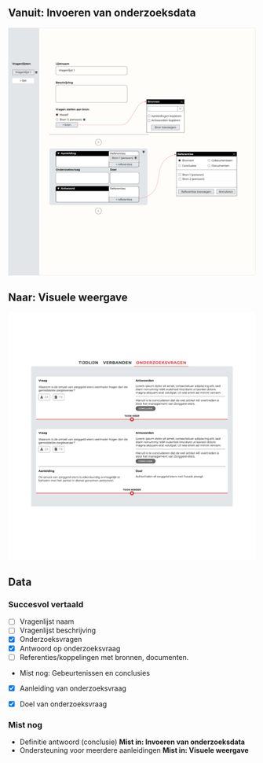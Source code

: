 ## Vanuit: Invoeren van onderzoeksdata

![Invoeren van onderzoeksvragen](content/input-research-questions.png)




## Naar: Visuele weergave

![Onderzoeksvragen](content/designs6.png)


## Data


### Succesvol vertaald
- [ ] Vragenlijst naam
- [ ] Vragenlijst beschrijving
- [x] Onderzoeksvragen
- [x] Antwoord op onderzoeksvraag
- [ ] Referenties/koppelingen met bronnen, documenten.
* Mist nog: Gebeurtenissen en conclusies
- [x] Aanleiding van onderzoeksvraag
- [x] Doel van onderzoeksvraag 


### Mist nog
- Definitie antwoord (conclusie)
__Mist in: Invoeren van onderzoeksdata__
- Ondersteuning voor meerdere aanleidingen
__Mist in: Visuele weergave__